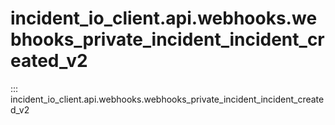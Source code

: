 # incident_io_client.api.webhooks.webhooks_private_incident_incident_created_v2

::: incident_io_client.api.webhooks.webhooks_private_incident_incident_created_v2
